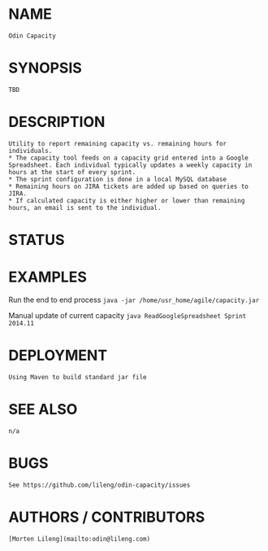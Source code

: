 # NAME
    Odin Capacity

# SYNOPSIS
    TBD

# DESCRIPTION
    Utility to report remaining capacity vs. remaining hours for individuals.
    * The capacity tool feeds on a capacity grid entered into a Google Spreadsheet. Each individual typically updates a weekly capacity in hours at the start of every sprint.
    * The sprint configuration is done in a local MySQL database
    * Remaining hours on JIRA tickets are added up based on queries to JIRA.
    * If calculated capacity is either higher or lower than remaining hours, an email is sent to the individual.
    
# STATUS

#  EXAMPLES
 Run the end to end process
```java -jar /home/usr_home/agile/capacity.jar```
 
Manual update of current capacity
 ```java ReadGoogleSpreadsheet Sprint 2014.11```

# DEPLOYMENT
    Using Maven to build standard jar file

# SEE ALSO
    n/a
    
# BUGS
    See https://github.com/lileng/odin-capacity/issues

# AUTHORS / CONTRIBUTORS
    [Morten Lileng](mailto:odin@lileng.com)